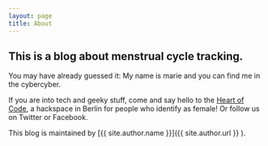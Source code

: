```yaml
---
layout: page
title: About
---
```


## This is a blog about menstrual cycle tracking.

You may have already guessed it: My name is marie and you can find me in the cybercyber.

If you are into tech and geeky stuff, come and say hello to the [Heart of Code](http://heartofcode.org), a hackspace in Berlin for people who identify as female! Or follow us on Twitter or Facebook.



This blog is maintained by [{{ site.author.name }}]({{ site.author.url }} ).
